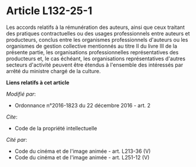 # Article L132-25-1

Les accords relatifs à la rémunération des auteurs, ainsi que ceux traitant des pratiques contractuelles ou des usages
professionnels entre auteurs et producteurs, conclus entre les organismes professionnels d'auteurs ou         les organismes
de gestion collective mentionnés au titre II du livre III de la présente partie, les organisations professionnelles
représentatives des producteurs et, le cas échéant, les organisations représentatives d'autres secteurs d'activité peuvent
être étendus à l'ensemble des intéressés par arrêté du ministre chargé de la culture.

**Liens relatifs à cet article**

_Modifié par_:

  - Ordonnance n°2016-1823 du 22 décembre 2016 - art. 2

_Cite_:

  - Code de la propriété intellectuelle

_Cité par_:

  - Code du cinéma et de l'image animée - art. L213-36 (V)
  - Code du cinéma et de l'image animée - art. L251-12 (V)
